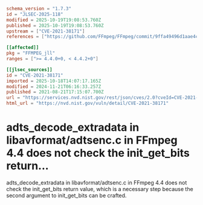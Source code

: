 ```toml
schema_version = "1.7.3"
id = "JLSEC-2025-118"
modified = 2025-10-19T19:08:53.760Z
published = 2025-10-19T19:08:53.760Z
upstream = ["CVE-2021-38171"]
references = ["https://github.com/FFmpeg/FFmpeg/commit/9ffa49496d1aae4cbbb387aac28a9e061a6ab0a6", "https://lists.debian.org/debian-lts-announce/2021/11/msg00012.html", "https://patchwork.ffmpeg.org/project/ffmpeg/patch/AS8P193MB12542A86E22F8207EC971930B6F19%40AS8P193MB1254.EURP193.PROD.OUTLOOK.COM/", "https://security.gentoo.org/glsa/202312-14", "https://www.debian.org/security/2021/dsa-4990", "https://www.debian.org/security/2021/dsa-4998", "https://github.com/FFmpeg/FFmpeg/commit/9ffa49496d1aae4cbbb387aac28a9e061a6ab0a6", "https://lists.debian.org/debian-lts-announce/2021/11/msg00012.html", "https://patchwork.ffmpeg.org/project/ffmpeg/patch/AS8P193MB12542A86E22F8207EC971930B6F19%40AS8P193MB1254.EURP193.PROD.OUTLOOK.COM/", "https://security.gentoo.org/glsa/202312-14", "https://www.debian.org/security/2021/dsa-4990", "https://www.debian.org/security/2021/dsa-4998"]

[[affected]]
pkg = "FFMPEG_jll"
ranges = [">= 4.4.0+0, < 4.4.2+0"]

[[jlsec_sources]]
id = "CVE-2021-38171"
imported = 2025-10-18T14:07:17.165Z
modified = 2024-11-21T06:16:33.257Z
published = 2021-08-21T17:15:07.700Z
url = "https://services.nvd.nist.gov/rest/json/cves/2.0?cveId=CVE-2021-38171"
html_url = "https://nvd.nist.gov/vuln/detail/CVE-2021-38171"
```

# adts_decode_extradata in libavformat/adtsenc.c in FFmpeg 4.4 does not check the init_get_bits return...

adts_decode_extradata in libavformat/adtsenc.c in FFmpeg 4.4 does not check the init_get_bits return value, which is a necessary step because the second argument to init_get_bits can be crafted.


